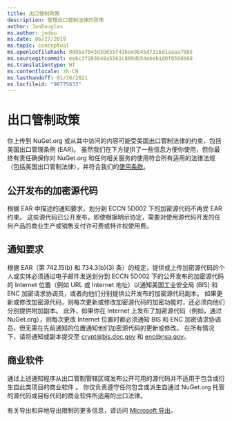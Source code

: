 ```yaml
---
title: 出口管制政策
description: 管理出口管制法律的政策
author: JonDouglas
ms.author: jodou
ms.date: 06/27/2019
ms.topic: conceptual
ms.openlocfilehash: 9d8ba7043d3b855f43bee9b45d7316d1aaaa7985
ms.sourcegitcommit: ee6c3f203648a5561c809db54ebeb1d0f0598b68
ms.translationtype: HT
ms.contentlocale: zh-CN
ms.lasthandoff: 01/26/2021
ms.locfileid: "98775633"
---
```

# <a name="export-control-policy"></a>出口管制政策

你上传到 NuGet.org 或从其中访问的内容可能受美国出口管制法律的约束，包括美国出口管理条例 (EAR)。  虽然我们在下方提供了一些信息方便你使用，但你最终有责任确保你对 NuGet.org 和任何相关服务的使用符合所有适用的法律法规（包括美国出口管制法律），并符合我们的[使用条款](https://www.nuget.org/policies/Terms)。

## <a name="publicly-available-encryption-source-code"></a>公开发布的加密源代码

根据 EAR 中描述的通知要求，划分到 ECCN 5D002 下的加密源代码不再受 EAR 约束。  这些源代码已公开发布，即使根据明示协定，需要对使用源代码开发的任何产品的商业生产或销售支付许可费或特许权使用费。

## <a name="notification-requirement"></a>通知要求

根据 EAR（第 742.15(b) 和 734.3(b)(3) 条）的规定，提供或上传加密源代码的个人或实体必须通过电子邮件发送划分到 ECCN 5D002 下的公开发布的加密源代码的 Internet 位置（例如 URL 或 Internet 地址）以通知美国工业安全局 (BIS) 和 ENC 加密请求协调员，或者向他们分别提供公开发布的加密源代码副本。 如果更新或修改加密源代码，则每次更新或修改加密源代码的加密功能时，还必须向他们分别提供附加副本。 此外，如果你在 Internet 上发布了加密源代码（例如，通过 NuGet.org），则每次更改 Internet 位置时都必须通知 BIS 和 ENC 加密请求协调员，但无需在先前通知的位置通知他们加密源代码的更新或修改。 在所有情况下，请将通知或副本提交至 crypt@bis.doc.gov 和 enc@nsa.gov。

## <a name="commerical-software"></a>商业软件

通过上述通知程序从出口管制管辖区域发布公开可用的源代码并不适用于包含或衍生自此类项目的商业软件  。  你仅负责遵守任何包含或派生自通过 NuGet.org 托管的源代码或目标代码的商业软件所适用的出口法律。

有关导出和异地导出限制的更多信息，请访问 [Microsoft 导出](https://www.microsoft.com/exporting)。
